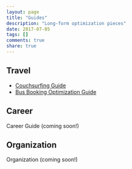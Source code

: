 ```yaml
---
layout: page
title: "Guides"
description: "Long-form optimization pieces"
date: 2017-07-05
tags: []
comments: true
share: true
---
```



## Travel
* [Couchsurfing Guide](http://www.neha-kulkarni.com/couchsurfing-101-the-ultimate-couchsurfing-guide/)
* [Bus Booking Optimization Guide](https://neha-kay.github.io/2017-07-06/bus-booking-optimization-guide/)

## Career
Career Guide (coming soon!)

## Organization
Organization (coming soon!)
